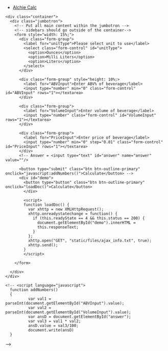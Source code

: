 <!DOCTYPE html>
<html>
  <head>
    <meta charset="utf-8">
    <title>AlchieCalc</title>
    <link rel="shortcut icon" type="image/png" href="static/images/favicon.ico"/>
    <!-- Latest compiled and minified CSS -->
    <link rel="stylesheet" href="https://stackpath.bootstrapcdn.com/bootstrap/4.4.1/css/bootstrap.min.css" integrity="sha384-Vkoo8x4CGsO3+Hhxv8T/Q5PaXtkKtu6ug5TOeNV6gBiFeWPGFN9MuhOf23Q9Ifjh" crossorigin="anonymous">
    <script src="https://stackpath.bootstrapcdn.com/bootstrap/4.4.1/js/bootstrap.min.js" integrity="sha384-wfSDF2E50Y2D1uUdj0O3uMBJnjuUD4Ih7YwaYd1iqfktj0Uod8GCExl3Og8ifwB6" crossorigin="anonymous"></script>  <body>
    <nav class="navbar navbar-default navbar-static-top">
      <div class="container">
        <ul class="nav navbar-nav">
          <li><a class="navbar-brand" href="/calc.html">Alchie Calc</a></li>
        </ul>
      </div>
    </nav>

    <div class="container">
      <div class="jumbotron">
        <!-- Put all main content within the jumbotron -->
        <!-- sidebars should go outside of the container-->
        <form style="width: 15%;">
          <div class="form-group">
            <label for="unitType">Please select unit to use</label>
            <select class="form-control" id="unitType">
              <option>Ounces</option>
              <option>Milli Liters</option>
              <option>Liters</option>
            </select>
          </div>

          <div class="form-group" style="height: 10%;>
            <label for="ABVInput">Enter ABV% of beverage</label>
            <input type="number" min="0" class="form-control" id="ABVInput" rows="1"></textarea>
          </div>

          <div class="form-group">
            <label for="VolumeInput">Enter volume of beverage</label>
            <input type="number" class="form-control" id="VolumeInput" rows="1"></textarea>
          </div>

          <div class="form-group">
            <label for="PriceInput">Enter price of beverage</label>
            <input type="number" min="0" step="0.01" class="form-control" id="PriceInput" rows="1"></textarea>
          </div>
          <!-- Answer = <input type="text" id="answer" name="answer" value=""/>

          <button type="submit" class="btn btn-outline-primary" onclick="javascript:addNumbers()">Calculate</button> -->
          <div id="demo">
            <button type="button" class="btn btn-outline-primary" onclick="loadDoc()">Calculate</button>
            </div>
            
            <script>
            function loadDoc() {
              var xhttp = new XMLHttpRequest();
              xhttp.onreadystatechange = function() {
                if (this.readyState == 4 && this.status == 200) {
                  document.getElementById("demo").innerHTML =
                  this.responseText;
                }
              };
              xhttp.open("GET", "static/files/ajax_info.txt", true);
              xhttp.send();
            }
            </script>

        </form>

      </div>
    </div>

    <!-- <script language="javascript">
      function addNumbers()
      {
              var val1 = parseInt(document.getElementById("ABVInput").value);
              var val2 = parseInt(document.getElementById("VolumeInput").value);
              var ansD = document.getElementById("answer");
              var val3 = val1 * val2;
              ansD.value = val3/100;
              document.write(ansD)
      }
</script> -->
  </body>
</html>